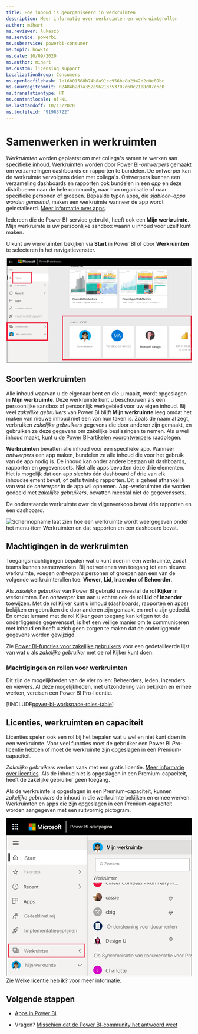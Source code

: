 ```yaml
---
title: Hoe inhoud is georganiseerd in werkruimten
description: Meer informatie over werkruimten en werkruimterollen
author: mihart
ms.reviewer: lukaszp
ms.service: powerbi
ms.subservice: powerbi-consumer
ms.topic: how-to
ms.date: 10/09/2020
ms.author: mihart
ms.custom: licensing support
LocalizationGroup: Consumers
ms.openlocfilehash: 7e16b01508b74b8a91cc956be8a2942b2c0e89bc
ms.sourcegitcommit: 02484b2d7a352e96213353702d60c21e8c07c6c0
ms.translationtype: HT
ms.contentlocale: nl-NL
ms.lasthandoff: 10/13/2020
ms.locfileid: "91983722"
---
```

# <a name="collaborate-in-workspaces"></a>Samenwerken in werkruimten

 *Werkruimten* worden geplaatst om met collega's samen te werken aan specifieke inhoud. Werkruimten worden door Power BI-*ontwerpers* gemaakt om verzamelingen dashboards en rapporten te bundelen. De ontwerper kan de werkruimte vervolgens delen met collega's. Ontwerpers kunnen een verzameling dashboards en rapporten ook bundelen in een *app* en deze distribueren naar de hele community, naar hun organisatie of naar specifieke personen of groepen. Bepaalde typen apps, die *sjabloon-apps worden genoemd*, maken een werkruimte wanneer de app wordt geïnstalleerd. [Meer informatie over apps](end-user-apps.md). 

 Iedereen die de Power BI-service gebruikt, heeft ook een **Mijn werkruimte**.  Mijn werkruimte is uw persoonlijke sandbox waarin u inhoud voor uzelf kunt maken.

 U kunt uw werkruimten bekijken via **Start** in Power BI of door **Werkruimten** te selecteren in het navigatievenster.

 ![Schermopname van navigatiedeelvenster met twee typen werkruimten](media/end-user-workspaces/power-bi-home-workspace.png)

## <a name="types-of-workspaces"></a>Soorten werkruimten
Alle inhoud waarvan u de eigenaar bent en die u maakt, wordt opgeslagen in **Mijn werkruimte**. Deze werkruimte kunt u beschouwen als een persoonlijke sandbox of persoonlijk werkgebied voor uw eigen inhoud. Bij veel *zakelijke gebruikers* van Power BI blijft **Mijn werkruimte** leeg omdat het maken van nieuwe inhoud niet een van hun taken is. Zoals de naam al zegt, verbruiken *zakelijke gebruikers* gegevens die door anderen zijn gemaakt, en gebruiken ze deze gegevens om zakelijke beslissingen te nemen. Als u wel inhoud maakt, kunt u [de Power BI-artikelen voorontwerpers](../create-reports/index.yml) raadplegen.

**Werkruimten** bevatten alle inhoud voor een specifieke app. Wanneer *ontwerpers* een app maken, bundelen ze alle inhoud die voor het gebruik van de app nodig is. De inhoud kan onder andere bestaan uit dashboards, rapporten en gegevenssets. Niet alle apps bevatten deze drie elementen. Het is mogelijk dat een app slechts één dashboard of drie van elk inhoudselement bevat, of zelfs twintig rapporten. Dit is geheel afhankelijk van wat de *ontwerper* in de app wil opnemen. App-werkruimten die worden gedeeld met *zakelijke gebruikers*, bevatten meestal niet de gegevenssets.

De onderstaande werkruimte over de vijgenverkoop bevat drie rapporten en één dashboard. 

![Schermopname laat zien hoe een werkruimte wordt weergegeven onder het menu-item Werkruimten en dat rapporten en een dashboard bevat.](media/end-user-workspaces/power-bi-app-workspace.png)

## <a name="permissions-in-the-workspaces"></a>Machtigingen in de werkruimten

Toegangsmachtigingen bepalen wat u kunt doen in een werkruimte, zodat teams kunnen samenwerken.  Bij het verlenen van toegang tot een nieuwe werkruimte, voegen *ontwerpers* personen of groepen aan een van de volgende werkruimterollen toe: **Viewer**, **Lid**, **Inzender** of **Beheerder**. 


Als *zakelijke gebruiker* van Power BI gebruikt u meestal de rol **Kijker** in werkruimten. Een *ontwerper* kan aan u echter ook de rol **Lid** of **Inzender** toewijzen. Met de rol Kijker kunt u inhoud (dashboards, rapporten en apps) bekijken en gebruiken die door anderen zijn gemaakt en met u zijn gedeeld. En omdat iemand met de rol Kijker geen toegang kan krijgen tot de onderliggende gegevensset, is het een veilige manier om te communiceren met inhoud en hoeft u zich geen zorgen te maken dat de onderliggende gegevens worden gewijzigd.


Zie [Power BI-functies voor zakelijke gebruikers](end-user-features.md) voor een gedetailleerde lijst van wat u als *zakelijke gebruiker* met de rol Kijker kunt doen.


### <a name="workspace-permissions-and-roles"></a>Machtigingen en rollen voor werkruimten

Dit zijn de mogelijkheden van de vier rollen: Beheerders, leden, inzenders en viewers. Al deze mogelijkheden, met uitzondering van bekijken en ermee werken, vereisen een Power BI Pro-licentie.

[!INCLUDE[power-bi-workspace-roles-table](../includes/power-bi-workspace-roles-table.md)]

## <a name="licensing-workspaces-and-capacity"></a>Licenties, werkruimten en capaciteit
Licenties spelen ook een rol bij het bepalen wat u wel en niet kunt doen in een werkruimte. Voor veel functies moet de gebruiker een Power BI *Pro*-licentie hebben of moet de werkruimte zijn opgeslagen in een Premium-capaciteit. 

*Zakelijke gebruikers* werken vaak met een gratis licentie. [Meer informatie over licenties](end-user-license.md). Als de inhoud niet is opgeslagen in een Premium-capaciteit, heeft de zakelijke gebruiker geen toegang.

Als de werkruimte is opgeslagen in een Premium-capaciteit, kunnen *zakelijke gebruikers* de inhoud in die werkruimte bekijken en ermee werken. Werkruimten en apps die zijn opgeslagen in een Premium-capaciteit worden aangegeven met een ruitvormig pictogram.

![Geselecteerde werkruimten](media/end-user-workspaces/power-bi-diamonds.png) Zie [Welke licentie heb ik?](end-user-license.md) voor meer informatie.



## <a name="next-steps"></a>Volgende stappen
* [Apps in Power BI](end-user-apps.md)    

* Vragen? [Misschien dat de Power BI-community het antwoord weet](https://community.powerbi.com/)

